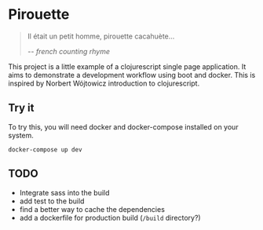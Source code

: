 Pirouette
=========

> Il était un petit homme, pirouette cacahuète...
>
> -- <cite> french counting rhyme </cite>

This project is a little example of a clojurescript single page application. It
aims to demonstrate a development workflow using boot and docker. This is
inspired by Norbert Wójtowicz introduction to clojurescript.

Try it
------

To try this, you will need docker and docker-compose installed on your
system.

```
docker-compose up dev
```

TODO
----

* Integrate sass into the build
* add test to the build
* find a better way to cache the dependencies
* add a dockerfile for production build (`/build` directory?)
